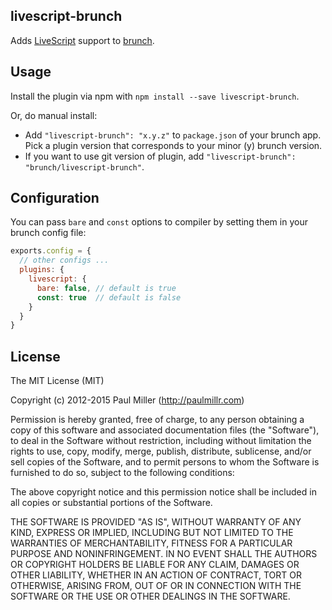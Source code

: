 ## livescript-brunch
Adds [LiveScript](http://gkz.github.com/LiveScript/) support to
[brunch](http://brunch.io).

## Usage
Install the plugin via npm with `npm install --save livescript-brunch`.

Or, do manual install:

* Add `"livescript-brunch": "x.y.z"` to `package.json` of your brunch app.
  Pick a plugin version that corresponds to your minor (y) brunch version.
* If you want to use git version of plugin, add
`"livescript-brunch": "brunch/livescript-brunch"`.

## Configuration

You can pass `bare` and `const` options to compiler by setting them in your
brunch config file:

```js
exports.config = {
  // other configs ...
  plugins: {
    livescript: {
      bare: false, // default is true
      const: true  // default is false
    }
  }
}
```

## License

The MIT License (MIT)

Copyright (c) 2012-2015 Paul Miller (http://paulmillr.com)

Permission is hereby granted, free of charge, to any person obtaining a copy
of this software and associated documentation files (the "Software"), to deal
in the Software without restriction, including without limitation the rights
to use, copy, modify, merge, publish, distribute, sublicense, and/or sell
copies of the Software, and to permit persons to whom the Software is
furnished to do so, subject to the following conditions:

The above copyright notice and this permission notice shall be included in
all copies or substantial portions of the Software.

THE SOFTWARE IS PROVIDED "AS IS", WITHOUT WARRANTY OF ANY KIND, EXPRESS OR
IMPLIED, INCLUDING BUT NOT LIMITED TO THE WARRANTIES OF MERCHANTABILITY,
FITNESS FOR A PARTICULAR PURPOSE AND NONINFRINGEMENT. IN NO EVENT SHALL THE
AUTHORS OR COPYRIGHT HOLDERS BE LIABLE FOR ANY CLAIM, DAMAGES OR OTHER
LIABILITY, WHETHER IN AN ACTION OF CONTRACT, TORT OR OTHERWISE, ARISING FROM,
OUT OF OR IN CONNECTION WITH THE SOFTWARE OR THE USE OR OTHER DEALINGS IN
THE SOFTWARE.
